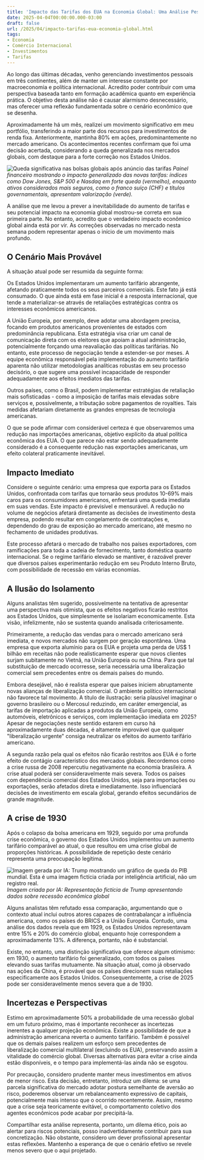 ```yaml
---
title: 'Impacto das Tarifas dos EUA na Economia Global: Uma Análise Pessoal'
date: 2025-04-04T00:00:00.000-03:00
draft: false
url: /2025/04/impacto-tarifas-eua-economia-global.html
tags: 
- Economia
- Comércio Internacional
- Investimentos
- Tarifas
---
```


Ao longo das últimas décadas, venho gerenciando investimentos pessoais em três continentes, além de manter um interesse constante por macroeconomia e política internacional. Acredito poder contribuir com uma perspectiva baseada tanto em formação acadêmica quanto em experiência prática. O objetivo desta análise não é causar alarmismo desnecessário, mas oferecer uma reflexão fundamentada sobre o cenário econômico que se desenha.

Aproximadamente há um mês, realizei um movimento significativo em meu portfólio, transferindo a maior parte dos recursos para investimentos de renda fixa. Anteriormente, mantinha 80% em ações, predominantemente no mercado americano. Os acontecimentos recentes confirmam que foi uma decisão acertada, considerando a queda generalizada nos mercados globais, com destaque para a forte correção nos Estados Unidos.

![Queda significativa nas bolsas globais após anúncio das tarifas](/images/bloodbath.png)
*Painel financeiro mostrando o impacto generalizado das novas tarifas: índices como Dow Jones, S&P 500 e Nasdaq em forte queda (vermelho), enquanto ativos considerados mais seguros, como o franco suíço (CHF) e títulos governamentais, apresentam valorização (verde).*

A análise que me levou a prever a inevitabilidade do aumento de tarifas e seu potencial impacto na economia global mostrou-se correta em sua primeira parte. No entanto, acredito que o verdadeiro impacto econômico global ainda está por vir. As correções observadas no mercado nesta semana podem representar apenas o início de um movimento mais profundo.

## O Cenário Mais Provável

A situação atual pode ser resumida da seguinte forma:

Os Estados Unidos implementaram um aumento tarifário abrangente, afetando praticamente todos os seus parceiros comerciais. Este fato já está consumado. O que ainda está em fase inicial é a resposta internacional, que tende a materializar-se através de retaliações estratégicas contra os interesses econômicos americanos.

A União Europeia, por exemplo, deve adotar uma abordagem precisa, focando em produtos americanos provenientes de estados com predominância republicana. Esta estratégia visa criar um canal de comunicação direta com os eleitores que apoiam a atual administração, potencialmente forçando uma reavaliação das políticas tarifárias. No entanto, este processo de negociação tende a estender-se por meses. A equipe econômica responsável pela implementação do aumento tarifário aparenta não utilizar metodologias analíticas robustas em seu processo decisório, o que sugere uma possível incapacidade de responder adequadamente aos efeitos imediatos das tarifas.

Outros países, como o Brasil, podem implementar estratégias de retaliação mais sofisticadas - como a imposição de tarifas mais elevadas sobre serviços e, possivelmente, a tributação sobre pagamentos de royalties. Tais medidas afetariam diretamente as grandes empresas de tecnologia americanas.

O que se pode afirmar com considerável certeza é que observaremos uma redução nas importações americanas, objetivo explícito da atual política econômica dos EUA. O que parece não estar sendo adequadamente considerado é a consequente redução nas exportações americanas, um efeito colateral praticamente inevitável.

## Impacto Imediato

Considere o seguinte cenário: uma empresa que exporta para os Estados Unidos, confrontada com tarifas que tornarão seus produtos 10-69% mais caros para os consumidores americanos, enfrentará uma queda imediata em suas vendas. Este impacto é previsível e mensurável. A redução no volume de negócios afetará diretamente as decisões de investimento desta empresa, podendo resultar em congelamento de contratações e, dependendo do grau de exposição ao mercado americano, até mesmo no fechamento de unidades produtivas.

Este processo afetará o mercado de trabalho nos países exportadores, com ramificações para toda a cadeia de fornecimento, tanto doméstica quanto internacional. Se o regime tarifário elevado se mantiver, é razoável prever que diversos países experimentarão redução em seu Produto Interno Bruto, com possibilidade de recessão em várias economias.

## A Ilusão do Isolamento

Alguns analistas têm sugerido, possivelmente na tentativa de apresentar uma perspectiva mais otimista, que os efeitos negativos ficarão restritos aos Estados Unidos, que simplesmente se isolariam economicamente. Esta visão, infelizmente, não se sustenta quando analisada criteriosamente.

Primeiramente, a redução das vendas para o mercado americano será imediata, e novos mercados não surgem por geração espontânea. Uma empresa que exporta alumínio para os EUA e projeta uma perda de US$ 1 bilhão em receitas não pode realisticamente esperar que novos clientes surjam subitamente no Vietnã, na União Europeia ou na China. Para que tal substituição de mercado ocorresse, seria necessária uma liberalização comercial sem precedentes entre os demais países do mundo.

Embora desejável, não é realista esperar que países iniciem abruptamente novas alianças de liberalização comercial. O ambiente político internacional não favorece tal movimento. A título de ilustração: seria plausível imaginar o governo brasileiro ou o Mercosul reduzindo, em caráter emergencial, as tarifas de importação aplicadas a produtos da União Europeia, como automóveis, eletrônicos e serviços, com implementação imediata em 2025? Apesar de negociações neste sentido estarem em curso há aproximadamente duas décadas, é altamente improvável que qualquer "liberalização urgente" consiga neutralizar os efeitos do aumento tarifário americano.

A segunda razão pela qual os efeitos não ficarão restritos aos EUA é o forte efeito de contágio característico dos mercados globais. Recordemos como a crise russa de 2008 repercutiu negativamente na economia brasileira. A crise atual poderá ser consideravelmente mais severa. Todos os países com dependência comercial dos Estados Unidos, seja para importações ou exportações, serão afetados direta e imediatamente. Isso influenciará decisões de investimento em escala global, gerando efeitos secundários de grande magnitude.

## A crise de 1930

Após o colapso da bolsa americana em 1929, seguido por uma profunda crise econômica, o governo dos Estados Unidos implementou um aumento tarifário comparável ao atual, o que resultou em uma crise global de proporções históricas. A possibilidade de repetição deste cenário representa uma preocupação legítima.

![Imagem gerada por IA: Trump mostrando um gráfico de queda do PIB mundial. Esta é uma imagem fictícia criada por inteligência artificial, não um registro real.](/images/trump-world-decline.png)
*Imagem criada por IA: Representação fictícia de Trump apresentando dados sobre recessão econômica global*

Alguns analistas têm refutado essa comparação, argumentando que o contexto atual inclui outros atores capazes de contrabalançar a influência americana, como os países do BRICS e a União Europeia. Contudo, uma análise dos dados revela que em 1929, os Estados Unidos representavam entre 15% e 20% do comércio global, enquanto hoje correspondem a aproximadamente 13%. A diferença, portanto, não é substancial.

Existe, no entanto, uma distinção significativa que oferece algum otimismo: em 1930, o aumento tarifário foi generalizado, com todos os países elevando suas tarifas mutuamente. Na situação atual, como já observado nas ações da China, é provável que os países direcionem suas retaliações especificamente aos Estados Unidos. Consequentemente, a crise de 2025 pode ser consideravelmente menos severa que a de 1930.

## Incertezas e Perspectivas

Estimo em aproximadamente 50% a probabilidade de uma recessão global em um futuro próximo, mas é importante reconhecer as incertezas inerentes a qualquer projeção econômica. Existe a possibilidade de que a administração americana reverta o aumento tarifário. Também é possível que os demais países realizem um esforço sem precedentes de liberalização comercial multilateral (excluindo os EUA), preservando assim a vitalidade do comércio global. Diversas alternativas para evitar a crise ainda estão disponíveis, e o tempo para implementá-las ainda não se esgotou.

Por precaução, considero prudente manter meus investimentos em ativos de menor risco. Esta decisão, entretanto, introduz um dilema: se uma parcela significativa do mercado adotar postura semelhante de aversão ao risco, poderemos observar um rebalanceamento expressivo de capitais, potencialmente mais intenso que o ocorrido recentemente. Assim, mesmo que a crise seja teoricamente evitável, o comportamento coletivo dos agentes econômicos pode acabar por precipitá-la.

Compartilhar esta análise representa, portanto, um dilema ético, pois ao alertar para riscos potenciais, posso inadvertidamente contribuir para sua concretização. Não obstante, considero um dever profissional apresentar estas reflexões. Mantenho a esperança de que o cenário efetivo se revele menos severo que o aqui projetado. 